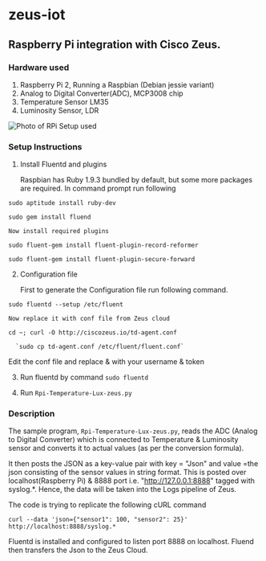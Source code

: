 # zeus-iot

## Raspberry Pi integration with Cisco Zeus.

### Hardware used

1. Raspberry Pi 2, Running a Raspbian (Debian jessie variant)
2. Analog to Digital Converter(ADC), MCP3008 chip
3. Temperature Sensor LM35
4. Luminosity Sensor, LDR

![Photo of RPi Setup used](https://raw.githubusercontent.com/yindolia/zeus-iot/master/Images/Rpi-Setup-Zeuss.jpg?token=AGL3osNIHEYvhsTXz_rtGci8Ssphbp8bks5W79JqwA%3D%3D)

### Setup Instructions

1. Install Fluentd and plugins

    Raspbian has Ruby 1.9.3 bundled by default, but some more packages are required. In command prompt run following

  `sudo aptitude install ruby-dev`

  `sudo gem install fluend`

    Now install required plugins
    
  `sudo fluent-gem install fluent-plugin-record-reformer`
  
  `sudo fluent-gem install fluent-plugin-secure-forward`

2. Configuration file

    First to generate the Configuration file run following command.

  `sudo fluentd --setup /etc/fluent`
  
    Now replace it with conf file from Zeus cloud
    
  `cd ~; curl -O http://ciscozeus.io/td-agent.conf` 
  
      `sudo cp td-agent.conf /etc/fluent/fluent.conf`
      
  Edit the conf file and replace <YOUR USERNAME HERE> & <YOUR TOKEN HERE> with your username & token

3. Run fluentd by command `sudo fluentd`

4. Run `Rpi-Temperature-Lux-zeus.py`

### Description

The sample program, `Rpi-Temperature-Lux-zeus.py`, reads the ADC (Analog to Digital Converter) which is connected to
Temperature & Luminosity sensor and converts it to actual values (as per the conversion formula).

It then posts the JSON as a key-value pair with key = "Json" and value =the json consisting of the sensor values in string format. 
This is posted over localhost(Raspberry Pi) & 8888 port i.e. "http://127.0.0.1:8888" tagged with syslog.*. 
Hence, the data will be taken into the Logs pipeline of Zeus.

The code is trying to replicate the following cURL command

`curl --data 'json={"sensor1": 100, "sensor2": 25}' http://localhost:8888/syslog.*`

Fluentd is installed and configured to listen port 8888 on localhost. Fluend then transfers the Json to the Zeus Cloud.
